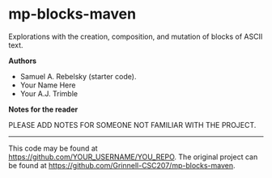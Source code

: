 # mp-blocks-maven

Explorations with the creation, composition, and mutation of blocks of ASCII text.

**Authors**

* Samuel A. Rebelsky (starter code).
* Your Name Here
* Your A.J. Trimble

**Notes for the reader**

PLEASE ADD NOTES FOR SOMEONE NOT FAMILIAR WITH THE PROJECT.

---

This code may be found at <https://github.com/YOUR_USERNAME/YOU_REPO>. The original project can be found at <https://github.com/Grinnell-CSC207/mp-blocks-maven>.
